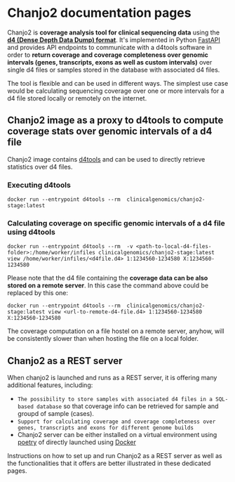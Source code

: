 # Chanjo2 documentation pages

Chanjo2 is <strong>coverage analysis tool for clinical sequencing data</strong> using the <strong>[d4 (Dense Depth Data Dump) format][d4-article]</strong>. 
It's implemented in Python [FastAPI][fastapi] and provides API endpoints to communicate with a d4tools software in order to 
<strong>return coverage and coverage completeness over genomic intervals (genes, transcripts, exons as well as custom intervals)</strong> over 
single d4 files or samples stored in the database with associated d4 files.


The tool is flexible and can be used in different ways. The simplest use case would be calculating sequencing coverage over one or more intervals for a d4 file stored locally or remotely on the internet.

## Chanjo2 image as a proxy to d4tools to compute coverage stats over genomic intervals of a d4 file

Chanjo2 image contains [d4tools][d4tools-tool] and can be used to directly retrieve statistics over d4 files.

### Executing d4tools

``` shell
docker run --entrypoint d4tools --rm  clinicalgenomics/chanjo2-stage:latest
```

### Calculating coverage on specific genomic intervals of a d4 file using d4tools

``` shell
docker run --entrypoint d4tools --rm  -v <path-to-local-d4-files-folder>:/home/worker/infiles clinicalgenomics/chanjo2-stage:latest view /home/worker/infiles/<d4file.d4> 1:1234560-1234580 X:1234560-1234580
```

Please note that the d4 file containing the <strong>coverage data can be also stored on a remote server</strong>. In this case the command above could be replaced by this one:

``` shell
docker run --entrypoint d4tools --rm  clinicalgenomics/chanjo2-stage:latest view <url-to-remote-d4-file.d4> 1:1234560-1234580 X:1234560-1234580
```

The coverage computation on a file hostel on a remote server, anyhow,  will be consistently slower than when hosting the file on a local folder. 

## Chanjo2 as a REST server

When chanjo2 is launched and runs as a REST server, it is offering many additional features, including:

* `The possibility to store samples with associated d4 files in a SQL-based database` so that coverage info can be retrieved for sample and groupd of sample (cases).
* `Support for calculating coverage and coverage completeness over genes, transcripts and exons for different genome builds`
* Chanjo2 server can be either installed on a virtual environment using [poetry][python-poetry] of directly launched using [Docker][docker]

Instructions on how to set up and run Chanjo2 as a REST server as well as the functionalities that it offers are better illustrated in these dedicated pages.


[d4-article]: https://www.nature.com/articles/s43588-021-00085-0
[d4tools-tool]: https://github.com/38/d4-format
[docker]: https://www.docker.com/ 
[fastapi]: https://fastapi.tiangolo.com/
[python-poetry]: https://python-poetry.org/
